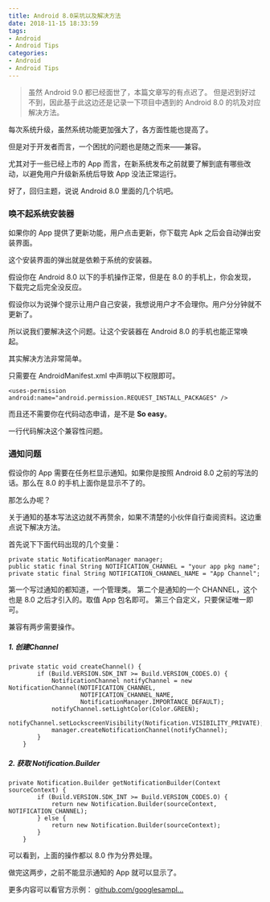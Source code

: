 ```yaml
---
title: Android 8.0采坑以及解决方法
date: 2018-11-15 18:33:59
tags:
- Android 
- Android Tips
categories:
- Android
- Android Tips 
---
```


> 虽然 Android 9.0 都已经面世了，本篇文章写的有点迟了。 但是迟到好过不到，因此基于此这边还是记录一下项目中遇到的 Android 8.0 的坑及对应解决方法。

每次系统升级，虽然系统功能更加强大了，各方面性能也提高了。

但是对于开发者而言，一个困扰的问题也是随之而来——兼容。

尤其对于一些已经上市的 App 而言，在新系统发布之前就要了解到底有哪些改动，以避免用户升级新系统后导致 App 没法正常运行。

好了，回归主题，说说 Android 8.0 里面的几个坑吧。

<!--more-->

### 唤不起系统安装器

如果你的 App 提供了更新功能，用户点击更新，你下载完 Apk 之后会自动弹出安装界面。

这个安装界面的弹出就是依赖于系统的安装器。

假设你在 Android 8.0 以下的手机操作正常，但是在 8.0 的手机上，你会发现，下载完之后完全没反应。

假设你以为说弹个提示让用户自己安装，我想说用户才不会理你。用户分分钟就不更新了。

所以说我们要解决这个问题。让这个安装器在 Android 8.0 的手机也能正常唤起。

其实解决方法非常简单。

只需要在 AndroidManifest.xml 中声明以下权限即可。

```
<uses-permission android:name="android.permission.REQUEST_INSTALL_PACKAGES" />
```

而且还不需要你在代码动态申请，是不是 **So easy**。

一行代码解决这个兼容性问题。

### 通知问题

假设你的 App 需要在任务栏显示通知。如果你是按照 Android 8.0 之前的写法的话。那么在 8.0 的手机上面你是显示不了的。

那怎么办呢？

关于通知的基本写法这边就不再赘余，如果不清楚的小伙伴自行查阅资料。这边重点说下解决方法。

首先说下下面代码出现的几个变量：

```
private static NotificationManager manager;
public static final String NOTIFICATION_CHANNEL = "your app pkg name";
private static final String NOTIFICATION_CHANNEL_NAME = "App Channel";
```

第一个写过通知的都知道，一个管理类。
 第二个是通知的一个 CHANNEL，这个也是 8.0 之后才引入的。取值 App 包名即可。
 第三个自定义，只要保证唯一即可。

兼容有两步需要操作。

##### 1. 创建Channel

```
private static void createChannel() {
        if (Build.VERSION.SDK_INT >= Build.VERSION_CODES.O) {
            NotificationChannel notifyChannel = new NotificationChannel(NOTIFICATION_CHANNEL,
                    NOTIFICATION_CHANNEL_NAME,
                    NotificationManager.IMPORTANCE_DEFAULT);
            notifyChannel.setLightColor(Color.GREEN);
            notifyChannel.setLockscreenVisibility(Notification.VISIBILITY_PRIVATE);
            manager.createNotificationChannel(notifyChannel);
        }
    }
```

##### 2. 获取 Notification.Builder

```
private Notification.Builder getNotificationBuilder(Context sourceContext) {
        if (Build.VERSION.SDK_INT >= Build.VERSION_CODES.O) {
            return new Notification.Builder(sourceContext, NOTIFICATION_CHANNEL);
        } else {
            return new Notification.Builder(sourceContext);
        }
    }
```

可以看到，上面的操作都以 8.0 作为分界处理。

做完这两步，之前不能显示通知的 App 就可以显示了。

更多内容可以看官方示例： [github.com/googlesampl…](https://github.com/googlesamples/android-NotificationChannels/)